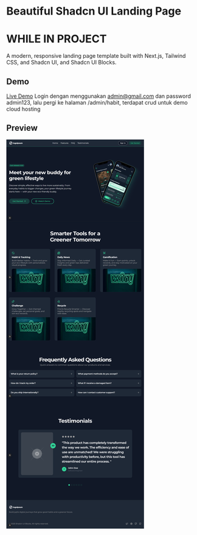 # Beautiful Shadcn UI Landing Page
# WHILE IN PROJECT

A modern, responsive landing page template built with Next.js, Tailwind CSS, and Shadcn UI, and Shadcn UI Blocks.

## Demo

[Live Demo](https://shadcn-ui-landing-page.vercel.app/)
Login dengan menggunakan admin@gmail.com dan password admin123, lalu pergi ke halaman /admin/habit, terdapat crud untuk demo cloud hosting

## Preview

![Preview](./public/page-preview-update.png)
